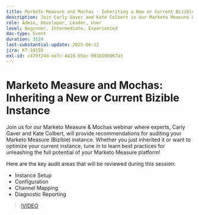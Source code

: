 ```yaml
---
title: Marketo Measure and Mochas - Inheriting a New or Current Bizible Instance
description: Join Carly Gaver and Kate Colbert in our Marketo Measure & Mochas webinar to learn best practices for auditing and optimizing your Marketo Measure (Bizible) instance setup, config, channels, and reports.
role: Admin, Developer, Leader, User
level: Beginner, Intermediate, Experienced
doc-type: Event
duration: 3524
last-substantial-update: 2025-06-12
jira: KT-18158
exl-id: c479f24d-ee7c-4a18-95ac-991810b067a3
---
```

# Marketo Measure and Mochas: Inheriting a New or Current Bizible Instance

Join us for our Marketo Measure & Mochas webinar where experts, Carly Gaver and Kate Colbert, will provide recommendations for auditing your Marketo Measure (Bizible) instance. Whether you just inherited it or want to optimize your current instance, tune in to learn best practices for unleashing the full potential of your Marketo Measure platform! 

Here are the key audit areas that will be reviewed during this session: 

- Instance Setup 
- Configuration 
- Channel Mapping 
- Diagnostic Reporting

>[!VIDEO](https://video.tv.adobe.com/v/3459038/?learn=on&enablevpops)
